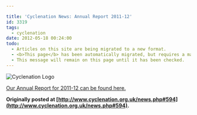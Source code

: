 ```yaml
---

title: 'Cyclenation News: Annual Report 2011-12'
id: 3319
tags:
  - cyclenation
date: 2012-05-18 00:24:00
todo:
  - Articles on this site are being migrated to a new format.
  - <b>This page</b> has been automatically migrated, but requires a manual check-&amp;-tune to ensure the format and links all work as expected.
  - This message will remain on this page until it has been checked.
---
```


![Cyclenation Logo](http://www.pompeybug.co.uk/wp-content/plugins/wp-cyclenation-news/cnlogo.jpg)<p>[Our Annual Report for 2011-12 can be found here.](https://docs.google.com/open?id=0B0imvDcTgiLEU2lNbDAyMTU0Ync)

**Originally posted at [http://www.cyclenation.org.uk/news.php#594](http://www.cyclenation.org.uk/news.php#594).**